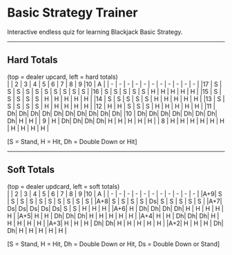 # Basic Strategy Trainer

Interactive endless quiz for learning Blackjack Basic Strategy.  

---

## Hard Totals
(top = dealer upcard, left = hard totals)  
|   | 2 | 3 | 4 | 5 | 6 | 7 | 8 | 9 |10 | A |
| - | - | - | - | - | - | - | - | - | - | - |
|17 | S | S | S | S | S | S | S | S | S | S |
|16 | S | S | S | S | S | H | H | H | H | H |
|15 | S | S | S | S | S | H | H | H | H | H |
|14 | S | S | S | S | S | H | H | H | H | H |
|13 | S | S | S | S | S | H | H | H | H | H |
|12 | H | H | S | S | S | H | H | H | H | H |
|11 | Dh| Dh| Dh| Dh| Dh| Dh| Dh| Dh| Dh| Dh|
|10 | Dh| Dh| Dh| Dh| Dh| Dh| Dh| Dh| H | H |
| 9 | H | Dh| Dh| Dh| Dh| H | H | H | H | H |
| 8 | H | H | H | H | H | H | H | H | H | H |

[S = Stand, H = Hit, Dh = Double Down or Hit]

---

## Soft Totals
(top = dealer updcard, left = soft totals)  
|   | 2 | 3 | 4 | 5 | 6 | 7 | 8 | 9 |10 | A |
| - | - | - | - | - | - | - | - | - | - | - |
|A+9| S | S | S | S | S | S | S | S | S | S |
|A+8| S | S | S | S | Ds| S | S | S | S | S |
|A+7| Ds| Ds| Ds| Ds| Ds| S | S | H | H | H |
|A+6| H | Dh| Dh| Dh| Dh| H | H | H | H | H |
|A+5| H | H | Dh| Dh| Dh| H | H | H | H | H |
|A+4| H | H | Dh| Dh| Dh| H | H | H | H | H |
|A+3| H | H | H | Dh| Dh| H | H | H | H | H |
|A+2| H | H | H | Dh| Dh| H | H | H | H | H |

[S = Stand, H = Hit, Dh = Double Down or Hit, Ds = Double Down or Stand]
